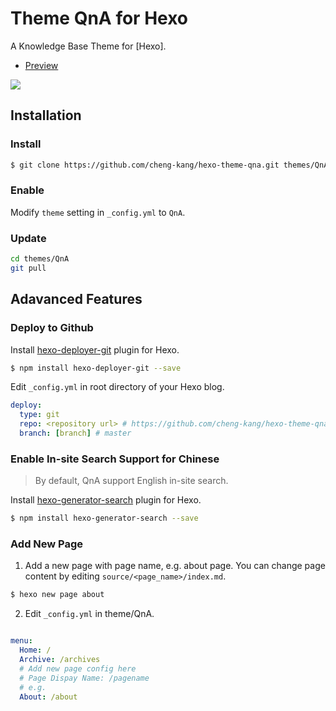 # Theme QnA for Hexo 

A Knowledge Base Theme for [Hexo].

- [Preview](http://chengkang.me/hexo-theme-qna/)

![](https://raw.githubusercontent.com/cheng-kang/hexo-theme-qna/master/QnA.png)

## Installation

### Install

``` bash
$ git clone https://github.com/cheng-kang/hexo-theme-qna.git themes/QnA
```

### Enable

Modify `theme` setting in `_config.yml` to `QnA`.

### Update

``` bash
cd themes/QnA
git pull
```

## Adavanced Features

### Deploy to Github

Install [hexo-deployer-git](https://github.com/hexojs/hexo-deployer-git) plugin for Hexo.

``` bash
$ npm install hexo-deployer-git --save
```

Edit `_config.yml` in root directory of your Hexo blog.

``` yml
deploy:
  type: git
  repo: <repository url> # https://github.com/cheng-kang/hexo-theme-qna.git
  branch: [branch] # master
```

### Enable In-site Search Support for Chinese

> By default, QnA support English in-site search.

Install [hexo-generator-search](https://github.com/PaicHyperionDev/hexo-generator-search) plugin for Hexo.

``` bash
$ npm install hexo-generator-search --save
```

### Add New Page

1. Add a new page with page name, e.g. about page. You can change page content by editing `source/<page_name>/index.md`.

  ``` bash
  $ hexo new page about
  ```

2. Edit `_config.yml` in theme/QnA.

  ```yml

  menu:
    Home: /
    Archive: /archives
    # Add new page config here
    # Page Dispay Name: /pagename
    # e.g.
    About: /about
  ```
